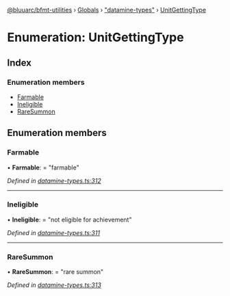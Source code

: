 [@bluuarc/bfmt-utilities](../README.md) › [Globals](../globals.md) › ["datamine-types"](../modules/_datamine_types_.md) › [UnitGettingType](_datamine_types_.unitgettingtype.md)

# Enumeration: UnitGettingType

## Index

### Enumeration members

* [Farmable](_datamine_types_.unitgettingtype.md#farmable)
* [Ineligible](_datamine_types_.unitgettingtype.md#ineligible)
* [RareSummon](_datamine_types_.unitgettingtype.md#raresummon)

## Enumeration members

###  Farmable

• **Farmable**: = "farmable"

*Defined in [datamine-types.ts:312](https://github.com/BluuArc/bfmt-utilities/blob/71cd4d1/src/datamine-types.ts#L312)*

___

###  Ineligible

• **Ineligible**: = "not eligible for achievement"

*Defined in [datamine-types.ts:311](https://github.com/BluuArc/bfmt-utilities/blob/71cd4d1/src/datamine-types.ts#L311)*

___

###  RareSummon

• **RareSummon**: = "rare summon"

*Defined in [datamine-types.ts:313](https://github.com/BluuArc/bfmt-utilities/blob/71cd4d1/src/datamine-types.ts#L313)*
